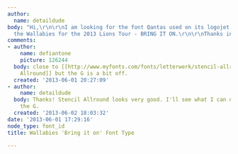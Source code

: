 ```yaml
---
author:
  name: detaildude
body: "Hi,\r\n\r\nI am looking for the font Qantas used on its logojet supporting
  the Wallabies for the 2013 Lions Tour - BRING IT ON.\r\n\r\nThanks in advance!\r\n\r\nChris\r\n\r\n[img:sites/default/files/old-images/VHVXG1_4872.jpg]"
comments:
- author:
    name: defiantone
    picture: 126244
  body: close to [[http://www.myfonts.com/fonts/letterwerk/stencil-allround/|Stencil
    Allround]] but the G is a bit off.
  created: '2013-06-01 20:27:09'
- author:
    name: detaildude
  body: Thanks! Stencil Allround looks very good. I'll see what I can do regarding
    the G.
  created: '2013-06-02 18:03:32'
date: '2013-06-01 17:29:16'
node_type: font_id
title: Wallabies 'Bring it on' Font Type

---
```

